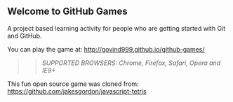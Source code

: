 ## Welcome to GitHub Games

A project based learning activity for people who are getting started with Git and GitHub.

You can play the game at: http://govind999.github.io/github-games/

>> _*SUPPORTED BROWSERS*: Chrome, Firefox, Safari, Opera and IE9+_

This fun open source game was cloned from: https://github.com/jakesgordon/javascript-tetris
